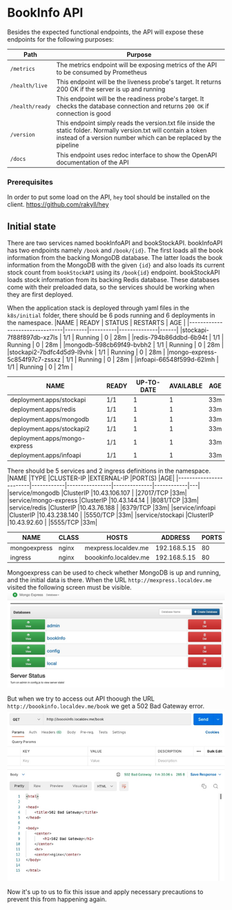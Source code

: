 # BookInfo API

Besides the expected functional endpoints, the API will expose these endpoints for the following purposes:

| Path            | Purpose             |
|-----------------|---------------------|
| `/metrics`      | The metrics endpoint will be exposing metrics of the API to be consumed by Prometheus | 
| `/health/live`  | This endpoint will be the liveness probe's target. It returns 200 OK if the server is up and running |
| `/health/ready` | This endpoint will be the readiness probe's target. It checks the database connection and returns `200 OK` if connection is good |
| `/version`      | This endpoint simply reads the version.txt file inside the static folder. Normally version.txt will contain a token instead of a version number which can be replaced by the pipeline |
| `/docs`         | This endpoint uses redoc interface to show the OpenAPI documentation of the API |

### Prerequisites
In order to put some load on the API, `hey` tool should be installed on the client. 
https://github.com/rakyll/hey

## Initial state
There are two services named bookInfoAPI and bookStockAPI. bookInfoAPI has two endpoints namely `/book` and `/book/{id}`. The first loads all the book information from the backing MongoDB database. The latter loads the book information from the MongoDB with the given `{id}` and also loads its current stock count from `bookStockAPI` using its `/book{id}` endpoint. bookStockAPI loads stock information from its backing Redis database.
These databases come with their preloaded data, so the services should be working when they are first deployed.

When the application stack is deployed through yaml files in the `k8s/initial` folder, there should be 6 pods running and 6 deployments in the namespace.
|NAME                            | READY  | STATUS   | RESTARTS     | AGE  |
|--------------------------------|--------|----------|--------------|------|
|stockapi-7f88f897db-xz7ls       | 1/1    | Running  |  0           |  28m |
|redis-794b86ddbd-6b94t          | 1/1    | Running  |  0           |  28m |
|mongodb-598cb69f49-bvbh2        | 1/1    | Running  |  0           |  28m |
|stockapi2-7bdfc4d5d9-l9vhk      | 1/1    | Running  |  0           |  28m |
|mongo-express-5c854f97c7-zssxz  | 1/1    | Running  |  0           |  28m |
|infoapi-66548f599d-62lmh        | 1/1    | Running  |  0           |  21m |

|NAME                            |READY   |UP-TO-DATE   |AVAILABLE   |AGE|
|--------------------------------|--------|-------------|------------|---|
|deployment.apps/stockapi        |1/1     |1            |1           |33m|
|deployment.apps/redis           |1/1     |1            |1           |33m|
|deployment.apps/mongodb         |1/1     |1            |1           |33m|
|deployment.apps/stockapi2       |1/1     |1            |1           |33m|
|deployment.apps/mongo-express   |1/1     |1            |1           |33m|
|deployment.apps/infoapi         |1/1     |1            |1           |33m|

There should be 5 services and 2 ingress definitions in the namespace.
|NAME                    |TYPE        |CLUSTER-IP      |EXTERNAL-IP   |PORT(S)     |AGE|
|------------------------|------------|----------------|--------------|------------|---|
|service/mongodb         |ClusterIP   |10.43.106.107   |<none>        |27017/TCP   |33m|
|service/mongo-express   |ClusterIP   |10.43.144.14    |<none>        |8081/TCP    |33m|
|service/redis           |ClusterIP   |10.43.76.188    |<none>        |6379/TCP    |33m|
|service/infoapi         |ClusterIP   |10.43.238.140   |<none>        |5550/TCP    |33m|
|service/stockapi        |ClusterIP   |10.43.92.60     |<none>        |5555/TCP    |33m|

|NAME           |CLASS   |HOSTS                   |ADDRESS        |PORTS   |AGE|
|---------------|--------|------------------------|---------------|--------|---|
|mongoexpress   |nginx   |mexpress.localdev.me    |192.168.5.15   |80      |37m|
|ingress        |nginx   |boookinfo.localdev.me   |192.168.5.15   |80      |37m|

Mongoexpress can be used to check whether MongoDB is up and running, and the initial data is there. When the URL `http://mexpress.localdev.me` visited the following screen must be visible.
![Mongo Express](img/mexpress.jpg)

But when we try to access out API thoough the URL `http://boookinfo.localdev.me/book` we get a 502 Bad Gateway error.
![502 Bad Gateway](img/bad-gateway.jpg)

Now it's up to us to fix this issue and apply necessary precautions to prevent this from happening again.